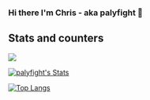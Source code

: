 ### Hi there I'm Chris - aka palyfight 👋

## Stats and counters

![](https://komarev.com/ghpvc/?username=palyfight)

[![palyfight's Stats](https://github-readme-stats.vercel.app/api?username=palyfight&count_private=true&show_icons=true&theme=onedark)](https://github.com/anuraghazra/github-readme-stats)

[![Top Langs](https://github-readme-stats.vercel.app/api/top-langs/?username=palyfight&layout=compact&langs_count=8&hide=php,css,html,c#)](https://github.com/anuraghazra/github-readme-stats)

<!--
**palyfight/palyfight** is a ✨ _special_ ✨ repository because its `README.md` (this file) appears on your GitHub profile.

Here are some ideas to get you started:

- 🔭 I’m currently working on ...
- 🌱 I’m currently learning ...
- 👯 I’m looking to collaborate on ...
- 🤔 I’m looking for help with ...
- 💬 Ask me about ...
- 📫 How to reach me: ...
- 😄 Pronouns: ...
- ⚡ Fun fact: ...
-->
